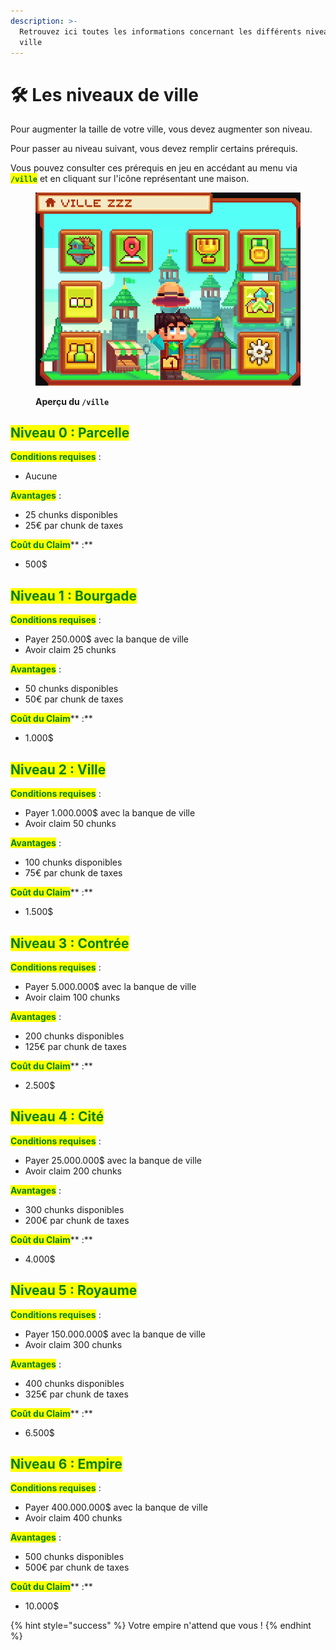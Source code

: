 ```yaml
---
description: >-
  Retrouvez ici toutes les informations concernant les différents niveaux de
  ville
---
```


# 🛠️ Les niveaux de ville

Pour augmenter la taille de votre ville, vous devez augmenter son niveau.&#x20;

Pour passer au niveau suivant, vous devez remplir certains prérequis.&#x20;

Vous pouvez consulter ces prérequis en jeu en accédant au menu via <mark style="color:green;">**`/ville`**</mark> et en cliquant sur l'icône représentant une maison.

<figure><img src="../.gitbook/assets/image (6).png" alt=""><figcaption><p><strong>Aperçu du <code>/ville</code></strong></p></figcaption></figure>

## <mark style="color:green;">**Niveau 0 : Parcelle**</mark>

<mark style="color:green;">**Conditions requises**</mark> :

* Aucune

<mark style="color:green;">**Avantages**</mark> :

* 25 chunks disponibles
* 25€ par chunk de taxes

<mark style="color:green;">**Coût du Claim**</mark>** :**&#x20;

* 500$

## <mark style="color:green;">**Niveau 1 : Bourgade**</mark>

<mark style="color:green;">**Conditions requises**</mark> :

* Payer 250.000$ avec la banque de ville
* Avoir claim 25 chunks

<mark style="color:green;">**Avantages**</mark> :

* 50 chunks disponibles
* 50€ par chunk de taxes

<mark style="color:green;">**Coût du Claim**</mark>** :**&#x20;

* 1.000$

## <mark style="color:green;">**Niveau 2 : Ville**</mark>

<mark style="color:green;">**Conditions requises**</mark> :

* Payer 1.000.000$ avec la banque de ville
* Avoir claim 50 chunks

<mark style="color:green;">**Avantages**</mark> :

* 100 chunks disponibles
* 75€ par chunk de taxes

<mark style="color:green;">**Coût du Claim**</mark>** :**&#x20;

* 1.500$

## <mark style="color:green;">**Niveau 3 : Contrée**</mark>

<mark style="color:green;">**Conditions requises**</mark> :

* Payer 5.000.000$ avec la banque de ville
* Avoir claim 100 chunks

<mark style="color:green;">**Avantages**</mark> :

* 200 chunks disponibles
* 125€ par chunk de taxes

<mark style="color:green;">**Coût du Claim**</mark>** :**&#x20;

* 2.500$

## <mark style="color:green;">**Niveau 4 : Cité**</mark>

<mark style="color:green;">**Conditions requises**</mark> :

* Payer 25.000.000$ avec la banque de ville
* Avoir claim 200 chunks

<mark style="color:green;">**Avantages**</mark> :

* 300 chunks disponibles
* 200€ par chunk de taxes

<mark style="color:green;">**Coût du Claim**</mark>** :**&#x20;

* 4.000$

## <mark style="color:green;">**Niveau 5 : Royaume**</mark>

<mark style="color:green;">**Conditions requises**</mark> :

* Payer 150.000.000$ avec la banque de ville
* Avoir claim 300 chunks

<mark style="color:green;">**Avantages**</mark> :

* 400 chunks disponibles
* 325€ par chunk de taxes

<mark style="color:green;">**Coût du Claim**</mark>** :**&#x20;

* 6.500$

## <mark style="color:green;">**Niveau 6 : Empire**</mark>

<mark style="color:green;">**Conditions requises**</mark> :

* Payer 400.000.000$ avec la banque de ville
* Avoir claim 400 chunks

<mark style="color:green;">**Avantages**</mark> :

* 500 chunks disponibles
* 500€ par chunk de taxes

<mark style="color:green;">**Coût du Claim**</mark>** :**&#x20;

* 10.000$

{% hint style="success" %}
Votre empire n'attend que vous !
{% endhint %}
